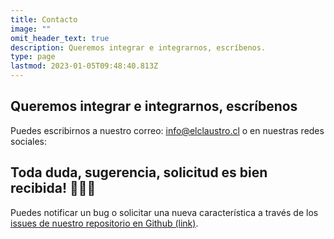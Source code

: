 ```yaml
---
title: Contacto
image: ""
omit_header_text: true
description: Queremos integrar e integrarnos, escríbenos.
type: page
lastmod: 2023-01-05T09:48:40.813Z
---
```

## Queremos integrar e integrarnos, escríbenos

Puedes escribirnos a nuestro correo: info@elclaustro.cl o en nuestras redes sociales:

## Toda duda, sugerencia, solicitud es bien recibida! 🧛🏻‍♀️

Puedes notificar un bug o solicitar una nueva característica a través de los [issues de nuestro repositorio en Github (link)](https://github.com/sredevopsdev/elclaustro/issues/new/choose).
